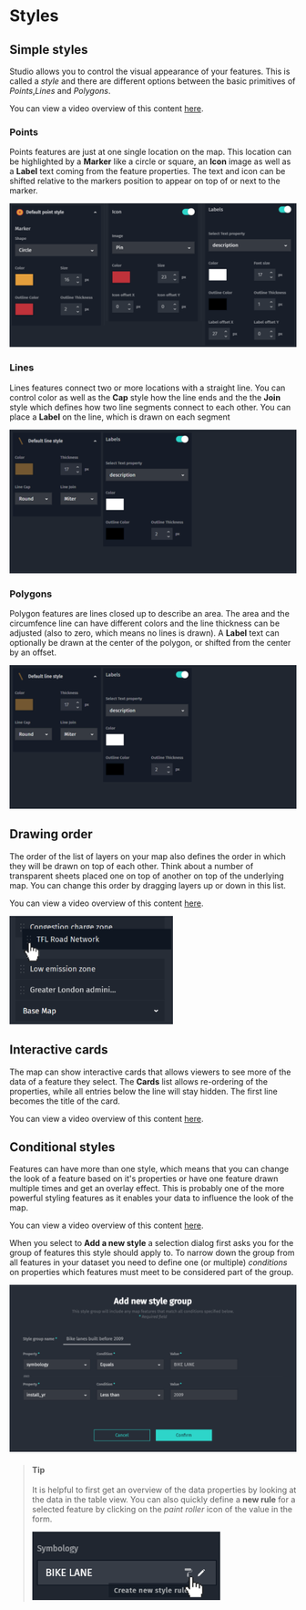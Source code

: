 # Styles

## Simple styles

Studio allows you to control the visual appearance of your features. This is
called a _style_ and there are different options between the basic primitives
of _Points_,_Lines_ and _Polygons_.

You can view a video overview of this content [here](https://www.here.xyz/assets/videos/simple-styles.mp4).

### Points

Points features are just at one single location on the map. This location can
be highlighted by a **Marker** like a circle or square, an **Icon** image as
well as a **Label** text coming from the feature properties. The text and icon
can be shifted relative to the markers position to appear on top of or next to
the marker.

[![Point Styles](../images/point-styles.png)](../images/point-styles.png)

### Lines

Lines features connect two or more locations with a straight line. You can
control color as well as the **Cap** style how the line ends and the the
**Join** style which defines how two line segments connect to each other.
You can place a **Label** on the line, which is drawn on each segment

[![Line Styles](../images/line-styles.png)](../images/line-styles.png)

### Polygons

Polygon features are lines closed up to describe an area. The area and the
circumfence line can have different colors and the line thickness can be
adjusted (also to zero, which means no lines is drawn). A **Label** text can
optionally be drawn at the center of the polygon, or shifted from the center
by an offset.

[![Line Styles](../images/line-styles.png)](../images/line-styles.png)

## Drawing order

The order of the list of layers on your map also defines the order in which
they will be drawn on top of each other. Think about a number of transparent
sheets placed one on top of another on top of the underlying map. You can
change this order by dragging layers up or down in this list.

You can view a video overview of this content [here](https://www.here.xyz/assets/videos/drawing-order.mp4).

[![drawing-order](../images/drawing-order.png)](../images/drawing-order.png)

## Interactive cards

The map can show interactive cards that allows viewers to see more of the data of a
feature they select. The **Cards** list allows re-ordering of the properties, while
all entries below the line will stay hidden. The first line becomes the title of the card.

You can view a video overview of this content [here](https://www.here.xyz/assets/videos/interactive-cards.mp4).

## Conditional styles

Features can have more than one style, which means that you can change the look of a feature
based on it's properties or have one feature drawn multiple times and get an overlay effect.
This is probably one of the more powerful styling features as it enables your data to influence
the look of the map.

You can view a video overview of this content [here](https://www.here.xyz/assets/videos/conditional-styling.mp4).

When you select to **Add a new style** a selection dialog first asks you for the group of
features this style should apply to. To narrow down the group from all features in your dataset
you need to define one (or multiple) _conditions_ on properties which features must meet to
be considered part of the group.

[![Style Group Rule](../images/style-group-rule.png)](../images/style-group-rule.png)

> #### Tip
>
> It is helpful to first get an overview of the data properties by looking at the data in
> the table view. You can also quickly define a **new rule** for a selected feature by
> clicking on the _paint roller_ icon of the value in the form.
>
> [![Quick Style Rule](../images/quick-style-rule.png)](../images/quick-style-rule.png)
